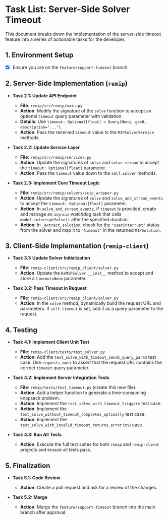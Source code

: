 # Task List: Server-Side Solver Timeout

This document breaks down the implementation of the server-side timeout feature into a series of actionable tasks for the developer.

## 1. Environment Setup

- [x] Ensure you are on the `feature/support-timeout` branch.

## 2. Server-Side Implementation (`remip`)

-   **Task 2.1: Update API Endpoint**
    -   **File**: `remip/src/remip/main.py`
    -   **Action**: Modify the signature of the `solve` function to accept an optional `timeout` query parameter with validation.
    -   **Details**: Use `timeout: Optional[float] = Query(None, ge=0, description="...")`.
    -   **Action**: Pass the received `timeout` value to the `MIPSolverService` methods.

-   **Task 2.2: Update Service Layer**
    -   **File**: `remip/src/remip/services.py`
    -   **Action**: Update the signatures of `solve` and `solve_stream` to accept the `timeout: Optional[float]` parameter.
    -   **Action**: Pass the `timeout` value down to the `self.solver` methods.

-   **Task 2.3: Implement Core Timeout Logic**
    -   **File**: `remip/src/remip/solvers/scip_wrapper.py`
    -   **Action**: Update the signatures of `solve` and `solve_and_stream_events` to accept the `timeout: Optional[float]` parameter.
    -   **Action**: In `solve_and_stream_events`, if `timeout` is provided, create and manage an `asyncio` watchdog task that calls `model.interruptSolve()` after the specified duration.
    -   **Action**: In `_extract_solution`, check for the `"userinterrupt"` status from the solver and map it to `"timeout"` in the returned `MIPSolution`.

## 3. Client-Side Implementation (`remip-client`)

-   **Task 3.1: Update Solver Initialization**
    -   **File**: `remip-client/src/remip_client/solver.py`
    -   **Action**: Update the `ReMIPSolver.__init__` method to accept and store a `timeout=None` parameter.

-   **Task 3.2: Pass Timeout in Request**
    -   **File**: `remip-client/src/remip_client/solver.py`
    -   **Action**: In the `solve` method, dynamically build the request URL and parameters. If `self.timeout` is set, add it as a query parameter to the request.

## 4. Testing

-   **Task 4.1: Implement Client Unit Test**
    -   **File**: `remip-client/tests/test_solver.py`
    -   **Action**: Add the `test_solve_with_timeout_sends_query_param` test case. Use `requests_mock` to assert that the request URL contains the correct `timeout` query parameter.

-   **Task 4.2: Implement Server Integration Tests**
    -   **File**: `remip/tests/test_timeout.py` (create this new file).
    -   **Action**: Add a helper function to generate a time-consuming knapsack problem.
    -   **Action**: Implement the `test_solve_with_timeout_triggers` test case.
    -   **Action**: Implement the `test_solve_without_timeout_completes_optimally` test case.
    -   **Action**: Implement the `test_solve_with_invalid_timeout_returns_error` test case.

-   **Task 4.3: Run All Tests**
    -   **Action**: Execute the full test suites for both `remip` and `remip-client` projects and ensure all tests pass.

## 5. Finalization

-   **Task 5.1: Code Review**
    -   **Action**: Create a pull request and ask for a review of the changes.

-   **Task 5.2: Merge**
    -   **Action**: Merge the `feature/support-timeout` branch into the main branch after approval.
